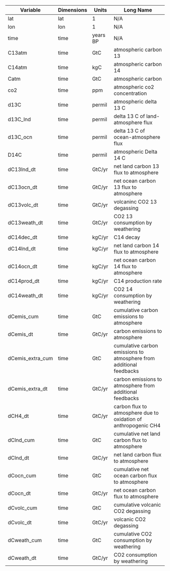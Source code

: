 | Variable | Dimensions | Units | Long Name |
|-----------|------------------------------|--------|------------|
| lat | lat | 1 | N/A |
| lon | lon | 1 | N/A |
| time | time | years BP | N/A |
| C13atm | time | GtC | atmospheric carbon 13 |
| C14atm | time | kgC | atmospheric carbon 14 |
| Catm | time | GtC | atmospheric carbon |
| co2 | time | ppm | atmospheric co2 concentration |
| d13C | time | permil | atmospheric delta 13 C |
| d13C_lnd | time | permil | delta 13 C of land-atmosphere flux |
| d13C_ocn | time | permil | delta 13 C of ocean-atmosphere flux |
| D14C | time | permil | atmospheric Delta 14 C |
| dC13lnd_dt | time | GtC/yr | net land carbon 13 flux to atmosphere |
| dC13ocn_dt | time | GtC/yr | net ocean carbon 13 flux to atmosphere |
| dC13volc_dt | time | GtC/yr | volcaninc CO2 13 degassing |
| dC13weath_dt | time | GtC/yr | CO2 13 consumption by weathering |
| dC14dec_dt | time | kgC/yr | C14 decay |
| dC14lnd_dt | time | kgC/yr | net land carbon 14 flux to atmosphere |
| dC14ocn_dt | time | kgC/yr | net ocean carbon 14 flux to atmosphere |
| dC14prod_dt | time | kgC/yr | C14 production rate |
| dC14weath_dt | time | kgC/yr | CO2 14 consumption by weathering |
| dCemis_cum | time | GtC | cumulative carbon emissions to atmosphere |
| dCemis_dt | time | GtC/yr | carbon emissions to atmosphere |
| dCemis_extra_cum | time | GtC | cumulative carbon emissions to atmosphere from additional feedbacks |
| dCemis_extra_dt | time | GtC/yr | carbon emissions to atmosphere from additional feedbacks |
| dCH4_dt | time | GtC/yr | carbon flux to atmosphere due to oxidation of anthropogenic CH4 |
| dClnd_cum | time | GtC | cumulative net land carbon flux to atmosphere |
| dClnd_dt | time | GtC/yr | net land carbon flux to atmosphere |
| dCocn_cum | time | GtC | cumulative net ocean carbon flux to atmosphere |
| dCocn_dt | time | GtC/yr | net ocean carbon flux to atmosphere |
| dCvolc_cum | time | GtC | cumulative volcanic CO2 degassing |
| dCvolc_dt | time | GtC/yr | volcanic CO2 degassing |
| dCweath_cum | time | GtC | cumulative CO2 consumption by weathering |
| dCweath_dt | time | GtC/yr | CO2 consumption by weathering |
